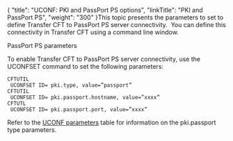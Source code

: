 {
    "title": "UCONF: PKI and PassPort PS options",
    "linkTitle": "PKI and PassPort PS",
    "weight": "300"
}This topic presents the parameters to set to define <span class="mc-variable axway_variables.Component_Short_Name variable">Transfer CFT</span> to PassPort PS server connectivity.  You can define this connectivity in <span class="mc-variable axway_variables.Component_Short_Name variable">Transfer CFT</span> using
a command line window.

PassPort PS parameters

To enable <span class="mc-variable axway_variables.Component_Short_Name variable">Transfer CFT</span> to PassPort PS server connectivity, use the UCONFSET
command to set the following parameters:



    CFTUTIL 
     UCONFSET ID= pki.type, value=”passport”
    CFTUTIL 
     UCONFSET ID= pki.passport.hostname, value=”xxxx”
    CFTUTL 
     UCONFSET ID= pki.passport.port, value=”xxxx”

Refer to the [UCONF parameters](../uconf_directory) table for information on the <span class="code">pki.passport </span>type parameters.
